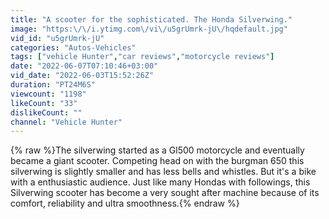 ```yaml
---
title: "A scooter for the sophisticated. The Honda Silverwing."
image: "https:\/\/i.ytimg.com\/vi\/u5grUmrk-jU\/hqdefault.jpg"
vid_id: "u5grUmrk-jU"
categories: "Autos-Vehicles"
tags: ["vehicle Hunter","car reviews","motorcycle reviews"]
date: "2022-06-07T07:10:46+03:00"
vid_date: "2022-06-03T15:52:26Z"
duration: "PT24M6S"
viewcount: "1198"
likeCount: "33"
dislikeCount: ""
channel: "Vehicle Hunter"
---
```

{% raw %}The silverwing started as a Gl500 motorcycle and eventually became a giant scooter. Competing head on with the burgman 650 this silverwing is slightly smaller and has less bells and whistles. But it's a bike with a enthusiastic audience. Just like many Hondas with followings, this Silverwing scooter has become a very sought after machine because of its comfort, reliability and ultra smoothness.{% endraw %}
